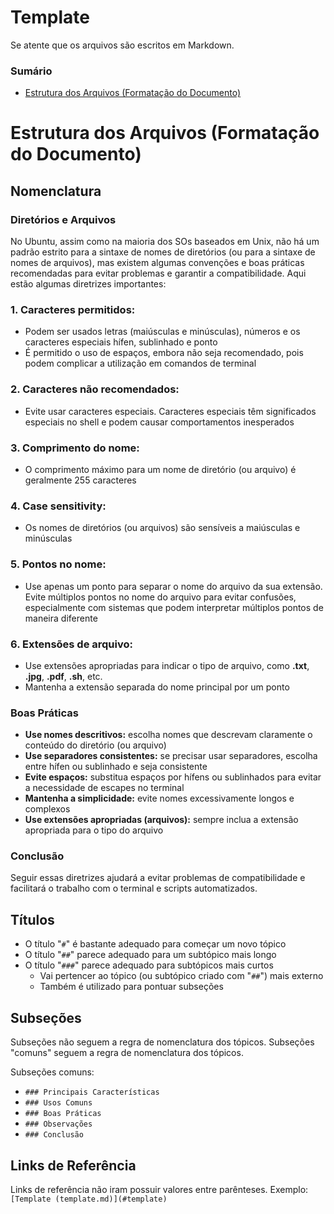 # Template

Se atente que os arquivos são escritos em Markdown.

### Sumário

- [Estrutura dos Arquivos (Formatação do Documento)](#estrutura-arquivos)

# <a id="estrutura-arquivos">Estrutura dos Arquivos (Formatação do Documento)</a>

## Nomenclatura

### Diretórios e Arquivos

No Ubuntu, assim como na maioria dos SOs baseados em Unix, não há um padrão estrito para a sintaxe de nomes de diretórios (ou para a sintaxe de nomes de arquivos), mas existem algumas convenções e boas práticas recomendadas para evitar problemas e garantir a compatibilidade. Aqui estão algumas diretrizes importantes:

### 1. Caracteres permitidos:

- Podem ser usados letras (maiúsculas e minúsculas), números e os caracteres especiais hífen, sublinhado e ponto
- É permitido o uso de espaços, embora não seja recomendado, pois podem complicar a utilização em comandos de terminal

### 2. Caracteres não recomendados:

- Evite usar caracteres especiais. Caracteres especiais têm significados especiais no shell e podem causar comportamentos inesperados

### 3. Comprimento do nome:

- O comprimento máximo para um nome de diretório (ou arquivo) é geralmente 255 caracteres

### 4. Case sensitivity:

- Os nomes de diretórios (ou arquivos) são sensíveis a maiúsculas e minúsculas

### 5. Pontos no nome:

- Use apenas um ponto para separar o nome do arquivo da sua extensão. Evite múltiplos pontos no nome do arquivo para evitar confusões, especialmente com sistemas que podem interpretar múltiplos pontos de maneira diferente

### 6. Extensões de arquivo:

- Use extensões apropriadas para indicar o tipo de arquivo, como **.txt**, **.jpg**, **.pdf**, **.sh**, etc.
- Mantenha a extensão separada do nome principal por um ponto

### Boas Práticas

- **Use nomes descritivos:** escolha nomes que descrevam claramente o conteúdo do diretório (ou arquivo)
- **Use separadores consistentes:** se precisar usar separadores, escolha entre hífen ou sublinhado e seja consistente
- **Evite espaços:** substitua espaços por hífens ou sublinhados para evitar a necessidade de escapes no terminal
- **Mantenha a simplicidade:** evite nomes excessivamente longos e complexos
- **Use extensões apropriadas (arquivos):** sempre inclua a extensão apropriada para o tipo do arquivo

### Conclusão

Seguir essas diretrizes ajudará a evitar problemas de compatibilidade e facilitará o trabalho com o terminal e scripts automatizados.

## Títulos

- O título "`#`" é bastante adequado para começar um novo tópico
- O título "`##`" parece adequado para um subtópico mais longo
- O título "`###`" parece adequado para subtópicos mais curtos
    + Vai pertencer ao tópico (ou subtópico criado com "`##`") mais externo
    + Também é utilizado para pontuar subseções

## Subseções

Subseções não seguem a regra de nomenclatura dos tópicos. Subseções "comuns" seguem a regra de nomenclatura dos tópicos.

Subseções comuns:

- `### Principais Características`
- `### Usos Comuns`
- `### Boas Práticas`
- `### Observações`
- `### Conclusão`

## Links de Referência

Links de referência não iram possuir valores entre parênteses. Exemplo: `[Template (template.md)](#template)`

<!-- Pontuar sobre a nomeclatura de Arquivos e Diretórios, ainda não sei como vou estruturar isto.
- Diretórios irão terminar em barra
- Pontuar que arquivos e diretórios deveram estar em Negrito (Em Negrito)

- SOs é uma sigla? Uma abreviação? Pontuar o seu significado (Em termos-TI.md)
-->